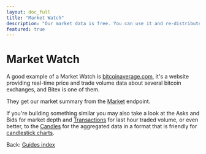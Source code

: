 ```yaml
---
layout: doc_full
title: "Market Watch"
description: "Our market data is free. You can use it and re-distribute it."
featured: true
---
```


# Market Watch

A good example of a Market Watch is [bitcoinaverage.com](bitcoinaverage.com), it's a website providing real-time price and trade volume data about several bitcoin exchanges, and Bitex is one of them.

They get our market summary from the [Market](https://developers.bitex.la/?version=latest#669ba3d8-5706-41b5-9d9c-de3a24d14e01) endpoint.

If you're building something similar you may also take a look at the Asks and Bids for market depth and [Transactions](https://developers.bitex.la/?version=latest#fe28db2c-90dc-4b84-b09e-b4002e657ddf) for last hour traded volume, or even better, to the [Candles](https://developers.bitex.la/?version=latest#2993b522-a465-44e9-8390-03fec1cd23f0) for the aggregated data in a format that is friendly for [candlestick charts](https://en.wikipedia.org/wiki/Candlestick_chart).

<div class="footer-nav">
  <span>
    Back:
    <a href="/">Guides index</a>
  </span>
</div>
